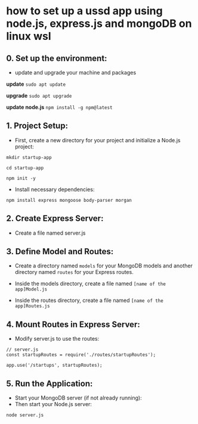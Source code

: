 # how to set up a ussd app using node.js, express.js and mongoDB on linux wsl

## 0. Set up the environment:
- update and upgrade your machine and packages

**update** `sudo apt update`

**upgrade** `sudo apt upgrade`

**update node.js** `npm install -g npm@latest`

## 1. Project Setup:
- First, create a new directory for your project and initialize a Node.js project:

`mkdir startup-app`

`cd startup-app`

`npm init -y`

- Install necessary dependencies:

`npm install express mongoose body-parser morgan`

## 2. Create Express Server:

- Create a file named server.js

## 3. Define Model and Routes:

- Create a directory named `models` for your MongoDB models and another directory named `routes` for your Express routes.

- Inside the models directory, create a file named `[name of the app]Model.js`

- Inside the routes directory, create a file named `[name of the app]Routes.js`

## 4. Mount Routes in Express Server:

- Modify server.js to use the routes:
```
// server.js
const startupRoutes = require('./routes/startupRoutes');

app.use('/startups', startupRoutes);

```
## 5. Run the Application:

- Start your MongoDB server (if not already running):
- Then start your Node.js server:

`node server.js`